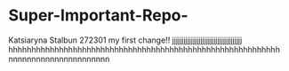 # Super-Important-Repo-
Katsiaryna Stalbun
272301
my first change!!
jjjjjjjjjjjjjjjjjjjjjjjjjjjjjjjjjjjjj
hhhhhhhhhhhhhhhhhhhhhhhhhhhhhhhhhhhhhhhhhhhhhhhhhhhhhhhhhhh
nnnnnnnnnnnnnnnnnnnnnn